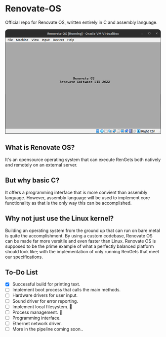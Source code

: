 # Renovate-OS
 Official repo for Renovate OS, written entirely in C and assembly language.
 
 ![alt text](images/vb.png)
 
## What is Renovate OS?
It's an opensource operating system that can execute RenGets both natively and remotely on an external server.

## But why basic C?
It offers a programming interface that is more convient than assembly language. However, assembly language will be used to implement core functionality as that is the only way this can be accomplished. 

## Why not just use the Linux kernel?
Building an operating system from the ground up that can run on bare metal is quite the accomplishment. By using a custom codebase, Renovate OS can be made far more versitile and even faster than Linux. Renovate OS is supposed to be the prime example of what a perfectly balanced platform should look like; with the implementation of only running RenGets that meet our specifications. 

## To-Do List
- [x] Successful build for printing text.
- [ ] Implement boot process that calls the main methods.
- [ ] Hardware drivers for user input.
- [ ] Sound driver for error reporting.
- [ ] Implement local filesystem. 🚧
- [ ] Process management. 🚧
- [ ] Programming interface.
- [ ] Ethernet network driver.
- [ ] More in the pipeline coming soon..
